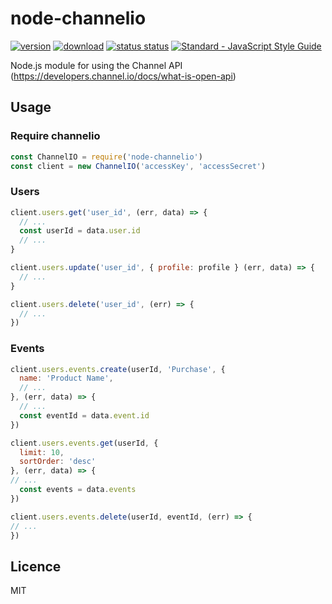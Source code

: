 # node-channelio

[![version](https://img.shields.io/npm/v/node-channelio.svg)](https://www.npmjs.com/package/node-channelio) [![download](https://img.shields.io/npm/dm/node-channelio.svg)](https://www.npmjs.com/package/node-channelio)
[![status status](https://travis-ci.com/egg-/node-channelio.svg?branch=master)](https://travis-ci.com/egg-/node-channelio)
[![Standard - JavaScript Style Guide](https://img.shields.io/badge/code%20style-standard-brightgreen.svg)](http://standardjs.com/)

Node.js module for using the Channel API (https://developers.channel.io/docs/what-is-open-api)


## Usage

### Require channelio

```javascript
const ChannelIO = require('node-channelio')
const client = new ChannelIO('accessKey', 'accessSecret')
```

### Users

```javascript
client.users.get('user_id', (err, data) => {
  // ...
  const userId = data.user.id
  // ...
}

client.users.update('user_id', { profile: profile } (err, data) => {
  // ...
}

client.users.delete('user_id', (err) => {
  // ...
})
```

### Events

```javascript
client.users.events.create(userId, 'Purchase', {
  name: 'Product Name',
  // ...
}, (err, data) => {
  // ...
  const eventId = data.event.id
})

client.users.events.get(userId, {
  limit: 10,
  sortOrder: 'desc'
}, (err, data) => {
// ...
  const events = data.events
})

client.users.events.delete(userId, eventId, (err) => {
// ...
})

```

## Licence

MIT